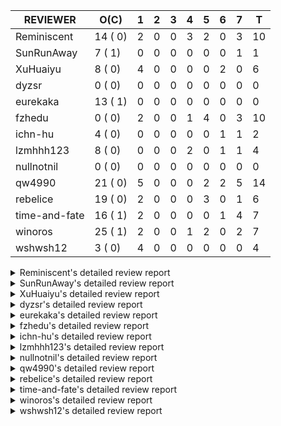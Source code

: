 |   REVIEWER    |  O(C)   | 1 | 2 | 3 | 4 | 5 | 6 | 7 | T  |
|---------------|---------|---|---|---|---|---|---|---|----|
| Reminiscent   | 14 ( 0) | 2 | 0 | 0 | 3 | 2 | 0 | 3 | 10 |
| SunRunAway    |  7 ( 1) | 0 | 0 | 0 | 0 | 0 | 0 | 1 |  1 |
| XuHuaiyu      |  8 ( 0) | 4 | 0 | 0 | 0 | 0 | 2 | 0 |  6 |
| dyzsr         |  0 ( 0) | 0 | 0 | 0 | 0 | 0 | 0 | 0 |  0 |
| eurekaka      | 13 ( 1) | 0 | 0 | 0 | 0 | 0 | 0 | 0 |  0 |
| fzhedu        |  0 ( 0) | 2 | 0 | 0 | 1 | 4 | 0 | 3 | 10 |
| ichn-hu       |  4 ( 0) | 0 | 0 | 0 | 0 | 0 | 1 | 1 |  2 |
| lzmhhh123     |  8 ( 0) | 0 | 0 | 0 | 2 | 0 | 1 | 1 |  4 |
| nullnotnil    |  0 ( 0) | 0 | 0 | 0 | 0 | 0 | 0 | 0 |  0 |
| qw4990        | 21 ( 0) | 5 | 0 | 0 | 0 | 2 | 2 | 5 | 14 |
| rebelice      | 19 ( 0) | 2 | 0 | 0 | 0 | 3 | 0 | 1 |  6 |
| time-and-fate | 16 ( 1) | 2 | 0 | 0 | 0 | 0 | 1 | 4 |  7 |
| winoros       | 25 ( 1) | 2 | 0 | 0 | 1 | 2 | 0 | 2 |  7 |
| wshwsh12      |  3 ( 0) | 4 | 0 | 0 | 0 | 0 | 0 | 0 |  4 |


<details> 
  <summary>Reminiscent's detailed review report</summary> 

## To Be Reviewed

|    REPO    |                                                                          PR                                                                           | C | LASTED |
|------------|-------------------------------------------------------------------------------------------------------------------------------------------------------|---|--------|
| tidb/25583 | [bindinfo: fix SPM doesn't work for CTE](https://github.com/pingcap/tidb/pull/25583)                                                                  |   | 36d15h |
| tidb/26261 | [util/ranger: fix wrong range calculation of prefix index when appending ranges to point ranges (#26066)](https://github.com/pingcap/tidb/pull/26261) |   | 11d22h |
| tidb/26474 | [planner: fix the unstable unit test TestTableFromMeta (#26463)](https://github.com/pingcap/tidb/pull/26474)                                          |   | 4d16h  |
| tidb/26475 | [planner: fix the unstable unit test TestTableFromMeta (#26463)](https://github.com/pingcap/tidb/pull/26475)                                          |   | 4d16h  |
| tidb/26476 | [planner: fix the unstable unit test TestTableFromMeta (#26463)](https://github.com/pingcap/tidb/pull/26476)                                          |   | 4d16h  |
| tidb/26491 | [planner: fix the unstable test TestOrderedResultModeOnOtherOperators (#26481)](https://github.com/pingcap/tidb/pull/26491)                           |   | 3d23h  |
| tidb/26492 | [planner: fix the unstable test TestOrderedResultModeOnOtherOperators (#26481)](https://github.com/pingcap/tidb/pull/26492)                           |   | 3d23h  |
| tidb/26493 | [planner: fix the unstable test TestOrderedResultModeOnOtherOperators (#26481)](https://github.com/pingcap/tidb/pull/26493)                           |   | 3d23h  |
| tidb/26498 | [planner: fix the unstable unit test `TestAnalyzeIncremental` (#26460)](https://github.com/pingcap/tidb/pull/26498)                                   |   | 3d20h  |
| tidb/26499 | [planner: fix the unstable unit test `TestAnalyzeIncremental` (#26460)](https://github.com/pingcap/tidb/pull/26499)                                   |   | 3d20h  |
| tidb/26501 | [planner: fix the unstable unit test `TestAnalyzeIncremental` (#26460)](https://github.com/pingcap/tidb/pull/26501)                                   |   | 3d20h  |
| tidb/26503 | [planner: fix goroutine leak problem in some unit tests (#26500)](https://github.com/pingcap/tidb/pull/26503)                                         |   | 3d19h  |
| tidb/26505 | [planner: fix goroutine leak problem in some unit tests (#26500)](https://github.com/pingcap/tidb/pull/26505)                                         |   | 3d19h  |
| tidb/26506 | [planner: fix goroutine leak problem in some unit tests (#26500)](https://github.com/pingcap/tidb/pull/26506)                                         |   | 3d19h  |


## Reviewed in Last 7 Days

|    REPO    |                                                            PR                                                             | C | D |   R   |
|------------|---------------------------------------------------------------------------------------------------------------------------|---|---|-------|
| tidb/26550 | [planner: push TopN down when N is less than a specific variable](https://github.com/pingcap/tidb/pull/26550)             |   | 1 | 0h    |
| tidb/26468 | [planner: try to fix the unstable test `TestAnalyzeIncremental`](https://github.com/pingcap/tidb/pull/26468)              |   | 1 | 3d18h |
| tidb/26500 | [planner: fix goroutine leak problem in some unit tests](https://github.com/pingcap/tidb/pull/26500)                      |   | 4 | 0h    |
| tidb/26473 | [planner: return error when the item of ORDER BY is hidden column](https://github.com/pingcap/tidb/pull/26473)            |   | 4 | 17h   |
| tidb/26460 | [planner: fix the unstable unit test `TestAnalyzeIncremental`](https://github.com/pingcap/tidb/pull/26460)                |   | 4 | 20h   |
| tidb/26445 | [planner: update the correlation adjustment rule of Limit/TopN for TableScan](https://github.com/pingcap/tidb/pull/26445) |   | 5 | 1d0h  |
| tidb/26481 | [planner: fix the unstable test TestOrderedResultModeOnOtherOperators](https://github.com/pingcap/tidb/pull/26481)        |   | 5 | 0h    |
| tidb/26368 | [planner: unify the terms NDV and cardinality in the optimizer (#26345)](https://github.com/pingcap/tidb/pull/26368)      |   | 7 | 0h    |
| tidb/26365 | [planner: unify the terms NDV and cardinality in the optimizer (#26345)](https://github.com/pingcap/tidb/pull/26365)      |   | 7 | 2h    |
| tidb/26364 | [planner: unify the terms NDV and cardinality in the optimizer (#26345)](https://github.com/pingcap/tidb/pull/26364)      |   | 7 | 2h    |


</details> 


<details> 
  <summary>SunRunAway's detailed review report</summary> 

## To Be Reviewed

|    REPO    |                                                       PR                                                       | C | LASTED  |
|------------|----------------------------------------------------------------------------------------------------------------|---|---------|
| tidb/19178 | [executor: Refactor probe channel](https://github.com/pingcap/tidb/pull/19178)                                 |   | 347d16h |
| tidb/19807 | [executor: parallel evaluation for hash aggregate distinct](https://github.com/pingcap/tidb/pull/19807)        |   | 325d11h |
| tidb/19900 | [executor: enable inline projection for sort&topN](https://github.com/pingcap/tidb/pull/19900)                 | Y | 320d18h |
| tidb/21834 | [planner: enhanced index range calculation plan](https://github.com/pingcap/tidb/pull/21834)                   |   | 222d18h |
| tidb/21956 | [planner/preprocessor: disallow into-outfile clause in some place](https://github.com/pingcap/tidb/pull/21956) |   | 215d23h |
| tidb/25385 | [executor: global kill 32bits (local connID part)](https://github.com/pingcap/tidb/pull/25385)                 |   | 43d10h  |
| tidb/26488 | [util/set: migrate test-infra to testify](https://github.com/pingcap/tidb/pull/26488)                          |   | 4d11h   |


## Reviewed in Last 7 Days

|    REPO    |                                                  PR                                                   | C | D |   R    |
|------------|-------------------------------------------------------------------------------------------------------|---|---|--------|
| tidb/26096 | [executor , store: fix golangci-lint error when make dev](https://github.com/pingcap/tidb/pull/26096) |   | 7 | 10d10h |


</details> 


<details> 
  <summary>XuHuaiyu's detailed review report</summary> 

## To Be Reviewed

|     REPO     |                                                                    PR                                                                     | C | LASTED  |
|--------------|-------------------------------------------------------------------------------------------------------------------------------------------|---|---------|
| docs-cn/5561 | [Add sql optimization-related docs to toc](https://github.com/pingcap/docs-cn/pull/5561)                                                  |   | 154d15h |
| tidb/21401   | [expression: incompatibility with MySQL for ADDTIME()](https://github.com/pingcap/tidb/pull/21401)                                        |   | 238d11h |
| docs-cn/6716 | [sysvar: add doc for tidb-restricted-read-only](https://github.com/pingcap/docs-cn/pull/6716)                                             |   | 4d18h   |
| tidb/26364   | [planner: unify the terms NDV and cardinality in the optimizer (#26345)](https://github.com/pingcap/tidb/pull/26364)                      |   | 6d22h   |
| tidb/26488   | [util/set: migrate test-infra to testify](https://github.com/pingcap/tidb/pull/26488)                                                     |   | 4d11h   |
| tidb/26530   | [[store/copr, planner/core]: retry mpp task by rebuilding tasks and by blocking failed nodes](https://github.com/pingcap/tidb/pull/26530) |   | 2d9h    |
| tidb/26545   | [planner: fix wrong type when unsigned int value union int value](https://github.com/pingcap/tidb/pull/26545)                             |   | 22h     |
| tidb/26566   | [expression, executor: fix type infer for greatest/leastest(datetime) (#26533)](https://github.com/pingcap/tidb/pull/26566)               |   | 17h     |


## Reviewed in Last 7 Days

|    REPO     |                                                          PR                                                          | C | D |  R  |
|-------------|----------------------------------------------------------------------------------------------------------------------|---|---|-----|
| tidb/26571  | [planner: the UNION's merge type should exclude the pure NULL (#26561)](https://github.com/pingcap/tidb/pull/26571)  |   | 1 | 0h  |
| tidb/26572  | [planner: the UNION's merge type should exclude the pure NULL (#26561)](https://github.com/pingcap/tidb/pull/26572)  |   | 1 | 0h  |
| tidb/26570  | [planner: the UNION's merge type should exclude the pure NULL (#26561)](https://github.com/pingcap/tidb/pull/26570)  |   | 1 | 0h  |
| tidb/26561  | [planner: the UNION's merge type should exclude the pure NULL](https://github.com/pingcap/tidb/pull/26561)           |   | 1 | 0h  |
| tidb/26380  | [executor: fix table id to partition id mapping in select lock executor](https://github.com/pingcap/tidb/pull/26380) |   | 6 | 23h |
| parser/1283 | [parser: support Oracle translate function](https://github.com/pingcap/parser/pull/1283)                             |   | 6 | 0h  |


</details> 


<details> 
  <summary>dyzsr's detailed review report</summary> 

## To Be Reviewed

| REPO | PR | C | LASTED |
|------|----|---|--------|


## Reviewed in Last 7 Days

| REPO | PR | C | D | R |
|------|----|---|---|---|


</details> 


<details> 
  <summary>eurekaka's detailed review report</summary> 

## To Be Reviewed

|    REPO    |                                                                 PR                                                                  | C | LASTED  |
|------------|-------------------------------------------------------------------------------------------------------------------------------------|---|---------|
| tidb/22416 | [core: fix subQuery at projection in only_full_group](https://github.com/pingcap/tidb/pull/22416)                                   | Y | 191d11h |
| tidb/23316 | [planner: Fix rebuild range for prepared plan](https://github.com/pingcap/tidb/pull/23316)                                          |   | 133d17h |
| tidb/23373 | [executor: fix get var expr when session var is hex literal (#23241)](https://github.com/pingcap/tidb/pull/23373)                   |   | 131d19h |
| tidb/23760 | [collation: fix tidb panic when compare string with collation](https://github.com/pingcap/tidb/pull/23760)                          |   | 117d13h |
| tidb/24061 | [statistics: fix some potential panic in statistics (#23988)](https://github.com/pingcap/tidb/pull/24061)                           |   | 102d13h |
| tidb/24556 | [planner: add MergeAdjacentWindow rule for cascades](https://github.com/pingcap/tidb/pull/24556)                                    |   | 76d11h  |
| tidb/25845 | [planner,executor: fix 'select ...(join on partition table) for update' panic (#21148)](https://github.com/pingcap/tidb/pull/25845) |   | 26d19h  |
| tidb/26015 | [planner: logically delete the bindinfo when create the new binding](https://github.com/pingcap/tidb/pull/26015)                    |   | 19d17h  |
| tidb/26139 | [planner,  bindinfo: support show global bindings order by update_time](https://github.com/pingcap/tidb/pull/26139)                 |   | 14d17h  |
| tidb/26333 | [planner: ban baseline evolution feature](https://github.com/pingcap/tidb/pull/26333)                                               |   | 7d19h   |
| tidb/26340 | [bindinfo: add status vars for 'last_plan_binding_update_time'](https://github.com/pingcap/tidb/pull/26340)                         |   | 7d19h   |
| tidb/26403 | [planner: add binding info for explain stmt](https://github.com/pingcap/tidb/pull/26403)                                            |   | 5d23h   |
| tidb/26445 | [planner: update the correlation adjustment rule of Limit/TopN for TableScan](https://github.com/pingcap/tidb/pull/26445)           |   | 5d13h   |


## Reviewed in Last 7 Days

| REPO | PR | C | D | R |
|------|----|---|---|---|


</details> 


<details> 
  <summary>fzhedu's detailed review report</summary> 

## To Be Reviewed

| REPO | PR | C | LASTED |
|------|----|---|--------|


## Reviewed in Last 7 Days

|    REPO    |                                                              PR                                                              | C | D |   R   |
|------------|------------------------------------------------------------------------------------------------------------------------------|---|---|-------|
| tics/2491  | [add `run_mpp_task` metrics](https://github.com/pingcap/tics/pull/2491)                                                      |   | 1 | 3h    |
| tics/2490  | [Improve the mpp cancel process to cancel the mpp task ASAP](https://github.com/pingcap/tics/pull/2490)                      |   | 1 | 4h    |
| tidb/26347 | [planner: refine the control logic of broadcast join](https://github.com/pingcap/tidb/pull/26347)                            |   | 4 | 4d0h  |
| tidb/26487 | [planner: report warning when mpp join can't be selected whether it is MPPTask.](https://github.com/pingcap/tidb/pull/26487) |   | 5 | 0h    |
| tidb/26483 | [store/copr: support retry for mpp query (#26462)](https://github.com/pingcap/tidb/pull/26483)                               |   | 5 | 0h    |
| tidb/26480 | [store/copr: support retry for mpp query (#26462)](https://github.com/pingcap/tidb/pull/26480)                               |   | 5 | 1h    |
| tidb/26462 | [store/copr: support retry for mpp query](https://github.com/pingcap/tidb/pull/26462)                                        |   | 5 | 2h    |
| tidb/25741 | [planner: enforce projection push down (#25450)](https://github.com/pingcap/tidb/pull/25741)                                 |   | 7 | 26d3h |
| tidb/26382 | [planner: cherry-pick enforce-mpp to v5.0](https://github.com/pingcap/tidb/pull/26382)                                       |   | 7 | 1h    |
| tidb/26356 | [[store/copr]: check the tiflash availabilities before launching mpp queries.](https://github.com/pingcap/tidb/pull/26356)   |   | 7 | 17h   |


</details> 


<details> 
  <summary>ichn-hu's detailed review report</summary> 

## To Be Reviewed

|    REPO    |                                                           PR                                                           | C | LASTED  |
|------------|------------------------------------------------------------------------------------------------------------------------|---|---------|
| tidb/20903 | [planner: fix confused and unnecessary double-projection in plans.](https://github.com/pingcap/tidb/pull/20903)        |   | 262d17h |
| tidb/22631 | [executor: refine window processor](https://github.com/pingcap/tidb/pull/22631)                                        |   | 176d23h |
| tidb/26000 | [expression: fix incompatible last_day func behavior in sql mode (#25953)](https://github.com/pingcap/tidb/pull/26000) |   | 20d15h  |
| tidb/26545 | [planner: fix wrong type when unsigned int value union int value](https://github.com/pingcap/tidb/pull/26545)          |   | 22h     |


## Reviewed in Last 7 Days

|    REPO    |                                                                  PR                                                                  | C | D | R  |
|------------|--------------------------------------------------------------------------------------------------------------------------------------|---|---|----|
| tidb/26443 | [Revert: "*: keep the precision of intermediate decimal result as accurate as possible"](https://github.com/pingcap/tidb/pull/26443) |   | 6 | 0h |
| tidb/26372 | [*: keep the precision of intermediate decimal result as accurate as possible](https://github.com/pingcap/tidb/pull/26372)           |   | 7 | 4h |


</details> 


<details> 
  <summary>lzmhhh123's detailed review report</summary> 

## To Be Reviewed

|    REPO    |                                                              PR                                                              | C | LASTED  |
|------------|------------------------------------------------------------------------------------------------------------------------------|---|---------|
| tidb/22631 | [executor: refine window processor](https://github.com/pingcap/tidb/pull/22631)                                              |   | 176d23h |
| tidb/26005 | [expression: fix cast string like '.1a1' to decimal has no warnings information](https://github.com/pingcap/tidb/pull/26005) |   | 20d13h  |
| tikv/10616 | [copr: fix Max/Min bug when comparing signed and unsigned int64 (#10167)](https://github.com/tikv/tikv/pull/10616)           |   | 3d21h   |
| tidb/26343 | [metrics: fix copr-cache metrics (#26339)](https://github.com/pingcap/tidb/pull/26343)                                       |   | 7d17h   |
| tikv/10617 | [copr: fix Max/Min bug when comparing signed and unsigned int64 (#10167)](https://github.com/tikv/tikv/pull/10617)           |   | 3d21h   |
| tidb/26455 | [util: fix range building for binary literal (#23699)](https://github.com/pingcap/tidb/pull/26455)                           |   | 4d20h   |
| tidb/26501 | [planner: fix the unstable unit test `TestAnalyzeIncremental` (#26460)](https://github.com/pingcap/tidb/pull/26501)          |   | 3d20h   |
| tidb/26565 | [expression, executor: fix type infer for greatest/leastest(datetime) (#26533)](https://github.com/pingcap/tidb/pull/26565)  |   | 17h     |


## Reviewed in Last 7 Days

|     REPO     |                                           PR                                            | C | D |  R   |
|--------------|-----------------------------------------------------------------------------------------|---|---|------|
| docs/5996    | [releases: add tidb 4.0.14 release notes](https://github.com/pingcap/docs/pull/5996)    |   | 4 | 4d3h |
| tidb/26490   | [planner: fix stat for CTE (#26279)](https://github.com/pingcap/tidb/pull/26490)        |   | 4 | 0h   |
| docs-cn/6698 | [releases: add tidb 4.0.14 release notes](https://github.com/pingcap/docs-cn/pull/6698) |   | 6 | 2d2h |
| tidb/26342   | [metrics: fix copr-cache metrics (#26339)](https://github.com/pingcap/tidb/pull/26342)  |   | 7 | 20h  |


</details> 


<details> 
  <summary>nullnotnil's detailed review report</summary> 

## To Be Reviewed

| REPO | PR | C | LASTED |
|------|----|---|--------|


## Reviewed in Last 7 Days

| REPO | PR | C | D | R |
|------|----|---|---|---|


</details> 


<details> 
  <summary>qw4990's detailed review report</summary> 

## To Be Reviewed

|     REPO     |                                                                                       PR                                                                                        | C | LASTED  |
|--------------|---------------------------------------------------------------------------------------------------------------------------------------------------------------------------------|---|---------|
| tidb/21018   | [planner: don't push down null sensitive join conditions (#19620)](https://github.com/pingcap/tidb/pull/21018)                                                                  |   | 256d17h |
| docs-cn/5561 | [Add sql optimization-related docs to toc](https://github.com/pingcap/docs-cn/pull/5561)                                                                                        |   | 154d15h |
| tidb/23590   | [planner, table: optimize the list partition pruner for range query](https://github.com/pingcap/tidb/pull/23590)                                                                |   | 122d16h |
| tidb/24663   | [planner: include schema name when checking duplicate table aliases](https://github.com/pingcap/tidb/pull/24663)                                                                |   | 73d17h  |
| tidb/24994   | [planner: don't extract hash keys from index join's OtherConds if inl_merge_join hint exists](https://github.com/pingcap/tidb/pull/24994)                                       |   | 56d17h  |
| tidb/25693   | [planner: fix index-out-of-range error when checking only_full_group_by and make sure limit outputs no more columns than its child](https://github.com/pingcap/tidb/pull/25693) |   | 33d22h  |
| tidb/25715   | [planner: fix row count estimation for partially pushed down selections](https://github.com/pingcap/tidb/pull/25715)                                                            |   | 33d16h  |
| tidb/25806   | [planner: check filter condition in func convertToPartialTableScan (#25294)](https://github.com/pingcap/tidb/pull/25806)                                                        |   | 28d15h  |
| tidb/25845   | [planner,executor: fix 'select ...(join on partition table) for update' panic (#21148)](https://github.com/pingcap/tidb/pull/25845)                                             |   | 26d19h  |
| tidb/26141   | [planner: directly use sql bind to generate query plan](https://github.com/pingcap/tidb/pull/26141)                                                                             |   | 14d17h  |
| tidb/26206   | [bindinfo: garbage collect deleted bind records](https://github.com/pingcap/tidb/pull/26206)                                                                                    |   | 13d16h  |
| tidb/26261   | [util/ranger: fix wrong range calculation of prefix index when appending ranges to point ranges (#26066)](https://github.com/pingcap/tidb/pull/26261)                           |   | 11d22h  |
| tidb/26294   | [*: support user defined filters for baseline capture](https://github.com/pingcap/tidb/pull/26294)                                                                              |   | 10d18h  |
| tidb/26304   | [planner: add heuristic rules for index selection](https://github.com/pingcap/tidb/pull/26304)                                                                                  |   | 10d16h  |
| tidb/26323   | [planner: use multi-layer projections for subquery selection (#8190)](https://github.com/pingcap/tidb/pull/26323)                                                               |   | 8d6h    |
| tidb/26369   | [expression: prevent function of castYearAsTime from pushing down to Ti… (#25975)](https://github.com/pingcap/tidb/pull/26369)                                                  |   | 6d19h   |
| tidb/26455   | [util: fix range building for binary literal (#23699)](https://github.com/pingcap/tidb/pull/26455)                                                                              |   | 4d20h   |
| tidb/26493   | [planner: fix the unstable test TestOrderedResultModeOnOtherOperators (#26481)](https://github.com/pingcap/tidb/pull/26493)                                                     |   | 3d23h   |
| tidb/26499   | [planner: fix the unstable unit test `TestAnalyzeIncremental` (#26460)](https://github.com/pingcap/tidb/pull/26499)                                                             |   | 3d20h   |
| tidb/26563   | [planner/core: fix a panic when select for update on join partition table with normal table (#26373)](https://github.com/pingcap/tidb/pull/26563)                               |   | 17h     |
| tidb/26583   | [statistics: some refactoring about stats collector](https://github.com/pingcap/tidb/pull/26583)                                                                                |   | 8h      |


## Reviewed in Last 7 Days

|      REPO      |                                                                    PR                                                                    | C | D |   R    |
|----------------|------------------------------------------------------------------------------------------------------------------------------------------|---|---|--------|
| tidb/26570     | [planner: the UNION's merge type should exclude the pure NULL (#26561)](https://github.com/pingcap/tidb/pull/26570)                      |   | 1 | 0h     |
| tidb/26571     | [planner: the UNION's merge type should exclude the pure NULL (#26561)](https://github.com/pingcap/tidb/pull/26571)                      |   | 1 | 0h     |
| tidb/26561     | [planner: the UNION's merge type should exclude the pure NULL](https://github.com/pingcap/tidb/pull/26561)                               |   | 1 | 0h     |
| tidb/26502     | [statistics: improve out-of-range estimation strategy](https://github.com/pingcap/tidb/pull/26502)                                       |   | 1 | 3d1h   |
| tidb/26553     | [planner: create new column slice in PreparePossibleProperties (#24342) (#26536)](https://github.com/pingcap/tidb/pull/26553)            |   | 1 | 0h     |
| tidb-test/1250 | [cherry pick #1210 to release-5.1 (#1212)](https://github.com/pingcap/tidb-test/pull/1250)                                               |   | 5 | 0h     |
| tidb-test/1249 | [mysql_test: remove the analyze.test file](https://github.com/pingcap/tidb-test/pull/1249)                                               |   | 5 | 0h     |
| tidb/26443     | [Revert: "*: keep the precision of intermediate decimal result as accurate as possible"](https://github.com/pingcap/tidb/pull/26443)     |   | 6 | 0h     |
| tidb/26380     | [executor: fix table id to partition id mapping in select lock executor](https://github.com/pingcap/tidb/pull/26380)                     |   | 6 | 22h    |
| tidb/26372     | [*: keep the precision of intermediate decimal result as accurate as possible](https://github.com/pingcap/tidb/pull/26372)               |   | 7 | 4h     |
| tidb/26373     | [planner/core: fix a panic when select for update on join partition table with normal table](https://github.com/pingcap/tidb/pull/26373) |   | 7 | 0h     |
| tidb/25991     | [executor: fix hash join between datetime and timestamp (#25915)](https://github.com/pingcap/tidb/pull/25991)                            |   | 7 | 14d0h  |
| tidb/26271     | [planner: improve skyline pruning](https://github.com/pingcap/tidb/pull/26271)                                                           |   | 7 | 4d19h  |
| tidb/25861     | [planner/core: thoroughly push down count-distinct agg in the MPP mode. (#25662)](https://github.com/pingcap/tidb/pull/25861)            |   | 7 | 18d19h |


</details> 


<details> 
  <summary>rebelice's detailed review report</summary> 

## To Be Reviewed

|     REPO     |                                                                 PR                                                                  | C | LASTED  |
|--------------|-------------------------------------------------------------------------------------------------------------------------------------|---|---------|
| docs/5185    | [sql-statements, information-schema: add `END_TIME` field for table `ANALYZE_STATUS`](https://github.com/pingcap/docs/pull/5185)    |   | 116d17h |
| docs-cn/5916 | [sql-statements, information-schema: add `END_TIME` field for table `ANALYZE_STATUS`](https://github.com/pingcap/docs-cn/pull/5916) |   | 116d17h |
| tidb/24033   | [statistics: fix some unstable tests in global stats (#23502)](https://github.com/pingcap/tidb/pull/24033)                          |   | 103d9h  |
| tidb/24306   | [util/ranger: fix func name typo](https://github.com/pingcap/tidb/pull/24306)                                                       |   | 90d22h  |
| tidb/24374   | [planner: filter conflict read_from_storage hints (#24313)](https://github.com/pingcap/tidb/pull/24374)                             |   | 88d19h  |
| tidb/24669   | [planner: fix "order by + num " can use a column not in select fields](https://github.com/pingcap/tidb/pull/24669)                  |   | 73d16h  |
| tidb/25214   | [planner: don't push down topn to nil table plan side](https://github.com/pingcap/tidb/pull/25214)                                  |   | 49d16h  |
| tidb/26075   | [planner: avoid alloc for paramMarker in buildValuesListOfInsert (#25996)](https://github.com/pingcap/tidb/pull/26075)              |   | 17d23h  |
| tidb/26364   | [planner: unify the terms NDV and cardinality in the optimizer (#26345)](https://github.com/pingcap/tidb/pull/26364)                |   | 6d22h   |
| tidb/26474   | [planner: fix the unstable unit test TestTableFromMeta (#26463)](https://github.com/pingcap/tidb/pull/26474)                        |   | 4d16h   |
| tidb/26475   | [planner: fix the unstable unit test TestTableFromMeta (#26463)](https://github.com/pingcap/tidb/pull/26475)                        |   | 4d16h   |
| tidb/26476   | [planner: fix the unstable unit test TestTableFromMeta (#26463)](https://github.com/pingcap/tidb/pull/26476)                        |   | 4d16h   |
| tidb/26491   | [planner: fix the unstable test TestOrderedResultModeOnOtherOperators (#26481)](https://github.com/pingcap/tidb/pull/26491)         |   | 3d23h   |
| tidb/26492   | [planner: fix the unstable test TestOrderedResultModeOnOtherOperators (#26481)](https://github.com/pingcap/tidb/pull/26492)         |   | 3d23h   |
| tidb/26493   | [planner: fix the unstable test TestOrderedResultModeOnOtherOperators (#26481)](https://github.com/pingcap/tidb/pull/26493)         |   | 3d23h   |
| tidb/26498   | [planner: fix the unstable unit test `TestAnalyzeIncremental` (#26460)](https://github.com/pingcap/tidb/pull/26498)                 |   | 3d20h   |
| tidb/26499   | [planner: fix the unstable unit test `TestAnalyzeIncremental` (#26460)](https://github.com/pingcap/tidb/pull/26499)                 |   | 3d20h   |
| tidb/26501   | [planner: fix the unstable unit test `TestAnalyzeIncremental` (#26460)](https://github.com/pingcap/tidb/pull/26501)                 |   | 3d20h   |
| tidb/26505   | [planner: fix goroutine leak problem in some unit tests (#26500)](https://github.com/pingcap/tidb/pull/26505)                       |   | 3d19h   |


## Reviewed in Last 7 Days

|    REPO    |                                                              PR                                                               | C | D |   R    |
|------------|-------------------------------------------------------------------------------------------------------------------------------|---|---|--------|
| tidb/26494 | [expression: push down mod() to TiFlash](https://github.com/pingcap/tidb/pull/26494)                                          |   | 1 | 3d6h   |
| tidb/26468 | [planner: try to fix the unstable test `TestAnalyzeIncremental`](https://github.com/pingcap/tidb/pull/26468)                  |   | 1 | 3d18h  |
| tidb/26481 | [planner: fix the unstable test TestOrderedResultModeOnOtherOperators](https://github.com/pingcap/tidb/pull/26481)            |   | 5 | 0h     |
| tidb/26460 | [planner: fix the unstable unit test `TestAnalyzeIncremental`](https://github.com/pingcap/tidb/pull/26460)                    |   | 5 | 1h     |
| tidb/26463 | [planner: fix the unstable unit test TestTableFromMeta](https://github.com/pingcap/tidb/pull/26463)                           |   | 5 | 0h     |
| tidb/25861 | [planner/core: thoroughly push down count-distinct agg in the MPP mode. (#25662)](https://github.com/pingcap/tidb/pull/25861) |   | 7 | 18d19h |


</details> 


<details> 
  <summary>time-and-fate's detailed review report</summary> 

## To Be Reviewed

|    REPO    |                                                                      PR                                                                       | C | LASTED  |
|------------|-----------------------------------------------------------------------------------------------------------------------------------------------|---|---------|
| tidb/22416 | [core: fix subQuery at projection in only_full_group](https://github.com/pingcap/tidb/pull/22416)                                             | Y | 191d11h |
| tidb/24374 | [planner: filter conflict read_from_storage hints (#24313)](https://github.com/pingcap/tidb/pull/24374)                                       |   | 88d19h  |
| tidb/24382 | [statistics: trigger auto-analyze based on histogram row count](https://github.com/pingcap/tidb/pull/24382)                                   |   | 88d15h  |
| tidb/24539 | [statistics: dump FMSketch to KV only for partition table with dynamic prune mode (#24453)](https://github.com/pingcap/tidb/pull/24539)       |   | 76d21h  |
| tidb/24994 | [planner: don't extract hash keys from index join's OtherConds if inl_merge_join hint exists](https://github.com/pingcap/tidb/pull/24994)     |   | 56d17h  |
| tidb/25390 | [planner/core: fix `isTableAliasDuplicate`, use `schema.name` as key when table has a alias name](https://github.com/pingcap/tidb/pull/25390) |   | 42d19h  |
| tidb/26304 | [planner: add heuristic rules for index selection](https://github.com/pingcap/tidb/pull/26304)                                                |   | 10d16h  |
| tidb/26445 | [planner: update the correlation adjustment rule of Limit/TopN for TableScan](https://github.com/pingcap/tidb/pull/26445)                     |   | 5d13h   |
| tidb/26474 | [planner: fix the unstable unit test TestTableFromMeta (#26463)](https://github.com/pingcap/tidb/pull/26474)                                  |   | 4d16h   |
| tidb/26475 | [planner: fix the unstable unit test TestTableFromMeta (#26463)](https://github.com/pingcap/tidb/pull/26475)                                  |   | 4d16h   |
| tidb/26476 | [planner: fix the unstable unit test TestTableFromMeta (#26463)](https://github.com/pingcap/tidb/pull/26476)                                  |   | 4d16h   |
| tidb/26498 | [planner: fix the unstable unit test `TestAnalyzeIncremental` (#26460)](https://github.com/pingcap/tidb/pull/26498)                           |   | 3d20h   |
| tidb/26499 | [planner: fix the unstable unit test `TestAnalyzeIncremental` (#26460)](https://github.com/pingcap/tidb/pull/26499)                           |   | 3d20h   |
| tidb/26501 | [planner: fix the unstable unit test `TestAnalyzeIncremental` (#26460)](https://github.com/pingcap/tidb/pull/26501)                           |   | 3d20h   |
| tidb/26506 | [planner: fix goroutine leak problem in some unit tests (#26500)](https://github.com/pingcap/tidb/pull/26506)                                 |   | 3d19h   |
| tidb/26583 | [statistics: some refactoring about stats collector](https://github.com/pingcap/tidb/pull/26583)                                              |   | 8h      |


## Reviewed in Last 7 Days

|    REPO    |                                                              PR                                                               | C | D |  R   |
|------------|-------------------------------------------------------------------------------------------------------------------------------|---|---|------|
| tidb/26550 | [planner: push TopN down when N is less than a specific variable](https://github.com/pingcap/tidb/pull/26550)                 |   | 1 | 5h   |
| tidb/26553 | [planner: create new column slice in PreparePossibleProperties (#24342) (#26536)](https://github.com/pingcap/tidb/pull/26553) |   | 1 | 0h   |
| tidb/26271 | [planner: improve skyline pruning](https://github.com/pingcap/tidb/pull/26271)                                                |   | 6 | 6d2h |
| tidb/26368 | [planner: unify the terms NDV and cardinality in the optimizer (#26345)](https://github.com/pingcap/tidb/pull/26368)          |   | 7 | 0h   |
| tidb/26365 | [planner: unify the terms NDV and cardinality in the optimizer (#26345)](https://github.com/pingcap/tidb/pull/26365)          |   | 7 | 3h   |
| tidb/26364 | [planner: unify the terms NDV and cardinality in the optimizer (#26345)](https://github.com/pingcap/tidb/pull/26364)          |   | 7 | 3h   |
| tidb/26345 | [planner: unify the terms NDV and cardinality in the optimizer](https://github.com/pingcap/tidb/pull/26345)                   |   | 7 | 18h  |


</details> 


<details> 
  <summary>winoros's detailed review report</summary> 

## To Be Reviewed

|     REPO     |                                                                          PR                                                                           | C | LASTED  |
|--------------|-------------------------------------------------------------------------------------------------------------------------------------------------------|---|---------|
| tidb/20903   | [planner: fix confused and unnecessary double-projection in plans.](https://github.com/pingcap/tidb/pull/20903)                                       |   | 262d17h |
| docs-cn/5916 | [sql-statements, information-schema: add `END_TIME` field for table `ANALYZE_STATUS`](https://github.com/pingcap/docs-cn/pull/5916)                   |   | 116d17h |
| docs/5783    | [migration: Add information about Vitess to TiDB migration](https://github.com/pingcap/docs/pull/5783)                                                |   | 42d5h   |
| tidb/21018   | [planner: don't push down null sensitive join conditions (#19620)](https://github.com/pingcap/tidb/pull/21018)                                        |   | 256d17h |
| tidb/22416   | [core: fix subQuery at projection in only_full_group](https://github.com/pingcap/tidb/pull/22416)                                                     | Y | 191d11h |
| tidb/22478   | [planner, executor: fix query partition table with global unique index get wrong result](https://github.com/pingcap/tidb/pull/22478)                  |   | 186d13h |
| tidb/23373   | [executor: fix get var expr when session var is hex literal (#23241)](https://github.com/pingcap/tidb/pull/23373)                                     |   | 131d19h |
| tidb/24138   | [planner: Add Equivalence Rules to Transform BinaryOptSubquery to ExistsSubquery](https://github.com/pingcap/tidb/pull/24138)                         |   | 98d12h  |
| tidb/24663   | [planner: include schema name when checking duplicate table aliases](https://github.com/pingcap/tidb/pull/24663)                                      |   | 73d17h  |
| tidb/26075   | [planner: avoid alloc for paramMarker in buildValuesListOfInsert (#25996)](https://github.com/pingcap/tidb/pull/26075)                                |   | 17d23h  |
| tidb/26134   | [planner: rename stable-result-mode to ordered-result-mode (#26093)](https://github.com/pingcap/tidb/pull/26134)                                      |   | 14d18h  |
| tidb/26141   | [planner: directly use sql bind to generate query plan](https://github.com/pingcap/tidb/pull/26141)                                                   |   | 14d17h  |
| tidb/26206   | [bindinfo: garbage collect deleted bind records](https://github.com/pingcap/tidb/pull/26206)                                                          |   | 13d16h  |
| tidb/26261   | [util/ranger: fix wrong range calculation of prefix index when appending ranges to point ranges (#26066)](https://github.com/pingcap/tidb/pull/26261) |   | 11d22h  |
| tidb/26294   | [*: support user defined filters for baseline capture](https://github.com/pingcap/tidb/pull/26294)                                                    |   | 10d18h  |
| tidb/26304   | [planner: add heuristic rules for index selection](https://github.com/pingcap/tidb/pull/26304)                                                        |   | 10d16h  |
| tidb/26323   | [planner: use multi-layer projections for subquery selection (#8190)](https://github.com/pingcap/tidb/pull/26323)                                     |   | 8d6h    |
| tidb/26455   | [util: fix range building for binary literal (#23699)](https://github.com/pingcap/tidb/pull/26455)                                                    |   | 4d20h   |
| tidb/26474   | [planner: fix the unstable unit test TestTableFromMeta (#26463)](https://github.com/pingcap/tidb/pull/26474)                                          |   | 4d16h   |
| tidb/26475   | [planner: fix the unstable unit test TestTableFromMeta (#26463)](https://github.com/pingcap/tidb/pull/26475)                                          |   | 4d16h   |
| tidb/26476   | [planner: fix the unstable unit test TestTableFromMeta (#26463)](https://github.com/pingcap/tidb/pull/26476)                                          |   | 4d16h   |
| tidb/26492   | [planner: fix the unstable test TestOrderedResultModeOnOtherOperators (#26481)](https://github.com/pingcap/tidb/pull/26492)                           |   | 3d23h   |
| tidb/26503   | [planner: fix goroutine leak problem in some unit tests (#26500)](https://github.com/pingcap/tidb/pull/26503)                                         |   | 3d19h   |
| tidb/26505   | [planner: fix goroutine leak problem in some unit tests (#26500)](https://github.com/pingcap/tidb/pull/26505)                                         |   | 3d19h   |
| tidb/26506   | [planner: fix goroutine leak problem in some unit tests (#26500)](https://github.com/pingcap/tidb/pull/26506)                                         |   | 3d19h   |


## Reviewed in Last 7 Days

|    REPO    |                                                             PR                                                             | C | D |   R    |
|------------|----------------------------------------------------------------------------------------------------------------------------|---|---|--------|
| tidb/26502 | [statistics: improve out-of-range estimation strategy](https://github.com/pingcap/tidb/pull/26502)                         |   | 1 | 3d10h  |
| tidb/26271 | [planner: improve skyline pruning](https://github.com/pingcap/tidb/pull/26271)                                             |   | 1 | 11d10h |
| tidb/26500 | [planner: fix goroutine leak problem in some unit tests](https://github.com/pingcap/tidb/pull/26500)                       |   | 4 | 0h     |
| tidb/26463 | [planner: fix the unstable unit test TestTableFromMeta](https://github.com/pingcap/tidb/pull/26463)                        |   | 5 | 2h     |
| tidb/26471 | [planner: fix the risk of integer overflow when locating partitions (#25599)](https://github.com/pingcap/tidb/pull/26471)  |   | 5 | 0h     |
| tidb/26372 | [*: keep the precision of intermediate decimal result as accurate as possible](https://github.com/pingcap/tidb/pull/26372) |   | 7 | 4h     |
| tidb/26367 | [planner: fix stat for CTETable](https://github.com/pingcap/tidb/pull/26367)                                               |   | 7 | 0h     |


</details> 


<details> 
  <summary>wshwsh12's detailed review report</summary> 

## To Be Reviewed

|    REPO    |                                                                    PR                                                                     | C | LASTED  |
|------------|-------------------------------------------------------------------------------------------------------------------------------------------|---|---------|
| tidb/21401 | [expression: incompatibility with MySQL for ADDTIME()](https://github.com/pingcap/tidb/pull/21401)                                        |   | 238d11h |
| tidb/21887 | [types: support %X %V %W formats for STR_TO_DATE()](https://github.com/pingcap/tidb/pull/21887)                                           |   | 219d11h |
| tidb/26530 | [[store/copr, planner/core]: retry mpp task by rebuilding tasks and by blocking failed nodes](https://github.com/pingcap/tidb/pull/26530) |   | 2d9h    |


## Reviewed in Last 7 Days

|    REPO    |                                                             PR                                                              | C | D |  R   |
|------------|-----------------------------------------------------------------------------------------------------------------------------|---|---|------|
| tidb/26566 | [expression, executor: fix type infer for greatest/leastest(datetime) (#26533)](https://github.com/pingcap/tidb/pull/26566) |   | 1 | 0h   |
| tidb/26565 | [expression, executor: fix type infer for greatest/leastest(datetime) (#26533)](https://github.com/pingcap/tidb/pull/26565) |   | 1 | 0h   |
| tidb/26564 | [expression, executor: fix type infer for greatest/leastest(datetime) (#26533)](https://github.com/pingcap/tidb/pull/26564) |   | 1 | 0h   |
| tidb/26533 | [expression, executor: fix type infer for greatest/leastest(datetime)](https://github.com/pingcap/tidb/pull/26533)          |   | 1 | 1d7h |


</details> 

